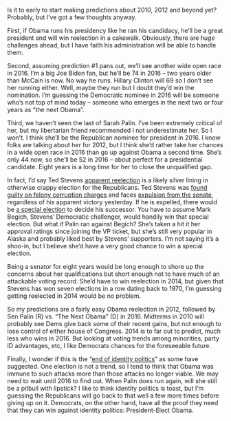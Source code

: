 Is it to early to start making predictions about 2010, 2012 and beyond
yet? Probably, but I’ve got a few thoughts anyway.

First, if Obama runs his presidency like he ran his candidacy, he’ll be
a great president and will win reelection in a cakewalk. Obviously,
there are *huge* challenges ahead, but I have faith his administration
will be able to handle them.

Second, assuming prediction \#1 pans out, we’ll see another wide open
race in 2016. I’m a big Joe Biden fan, but he’ll be 74 in 2016 – two
years older than McCain is now. No way he runs. Hillary Clinton will 69
so I don’t see her running either. Well, maybe they run but I doubt
they’d win the nomination. I’m guessing the Democratic nominee in 2016
will be someone who’s not top of mind today – someone who emerges in the
next two or four years as “the next Obama”.

Third, we haven’t seen the last of Sarah Palin. I’ve been extremely
critical of her, but my libertarian friend recommended I not
underestimate her. So I won’t. I think she’ll be the Republican nominee
for president in 2016. I know folks are talking about her for 2012, but
I think she’d rather take her chances in a wide open race in 2016 than
go up against Obama a second time. She’s only 44 now, so she’ll be 52 in
2016 – about perfect for a presidential candidate. Eight years is a long
time for her to close the unqualified gap.

In fact, I’d say Ted Stevens [apparent
reelection](http://www.cnn.com/ELECTION/2008/results/individual/#mapSAK)
is a likely silver lining in otherwise crappy election for the
Republicans. Ted Stevens was [found guilty on felony corruption
charges](http://www.nytimes.com/aponline/washington/AP-StevensTrial.html?_r=1&oref=slogin)
and faces [expulsion from the
senate](http://www.rollcall.com/news/29690-1.html), regardless of his
apparent victory yesterday. If he is expelled, there would be [a special
election](http://www.adn.com/ted-stevens/story/569836.html) to decide
his successor. You have to assume Mark Begich, Stevens’ Democratic
challenger, would handily win that special election. But what if Palin
ran against Begich? She’s taken a hit it her approval ratings since
joining the VP ticket, but she’s still very popular in Alaska and
probably liked best by Stevens’ supporters. I’m not saying it’s a
shoo-in, but I believe she’d have a very good chance to win a special
election.

Being a senator for eight years would be long enough to shore up the
concerns about her qualifications but short enough not to have much of
an attackable voting record. She’d have to win reelection in 2014, but
given that Stevens has won seven elections in a row dating back to 1970,
I’m guessing getting reelected in 2014 would be no problem.

So my predictions are a fairly easy Obama reelection in 2012, followed
by Sen Palin (R) vs. “The Next Obama” (D) in 2016. Midterms in 2010 will
probably see Dems give back some of their recent gains, but not enough
to lose control of either house of Congress. 2014 is to far out to
predict, much less who wins in 2016. But looking at voting trends among
minorities, party ID advantages, etc, I like Democrats chances for the
foreseeable future.

Finally, I wonder if this is the “[end of identity
politics](http://www.timesonline.co.uk/tol/comment/columnists/andrew_sullivan/article5013891.ece)”
as some have suggested. One election is not a trend, so I tend to think
that Obama was immune to such attacks more than those attacks no longer
viable. We may need to wait until 2016 to find out. When Palin does run
again, will she still be a pitbull with lipstick? I like to think
identity politics is toast, but I’m guessing the Republicans will go
back to that well a few more times before giving up on it. Democrats, on
the other hand, have all the proof they need that they can win against
identity politics: President-Elect Obama.
